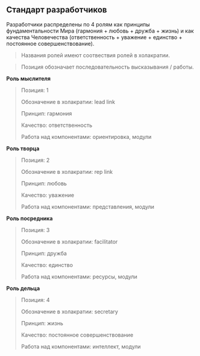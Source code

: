 ## Стандарт разработчиков

Разработчики распределены по 4 ролям как принципы фундаментальности Мира (гармония + любовь + дружба + жизнь) и как качества Человечества (ответственность + уважение + единство + постоянное совершенствование).

> Названия ролей имеют соотвествия ролей в холакратии.

> Позиция обозначает последовательность высказывания / работы.

**Роль мыслителя**
> Позиция: 1
> 
> Обозначение в холакратии: lead link
> 
> Принцип: гармония
> 
> Качество: ответственность
> 
> Работа над компонентами: ориентировка, модули

**Роль творца**
> Позиция: 2
> 
> Обозначение в холакратии: rep link
> 
> Принцип: любовь
> 
> Качество: уважение
> 
> Работа над компонентами: представления, модули

**Роль посредника**
> Позиция: 3
> 
> Обозначение в холакратии: facilitator
> 
> Принцип: дружба
> 
> Качество: единство
> 
> Работа над компонентами: ресурсы, модули

**Роль дельца**
> Позиция: 4
> 
> Обозначение в холакратии: secretary
> 
> Принцип: жизнь
> 
> Качество: постоянное совершенствование
> 
> Работа над компонентами: интеллект, модули